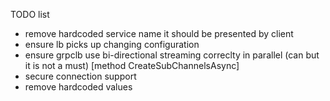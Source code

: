 TODO list

- remove hardcoded service name it should be presented by client
- ensure lb picks up changing configuration
- ensure grpclb use bi-directional streaming correclty in parallel (can but it is not a must) [method CreateSubChannelsAsync]
- secure connection support
- remove hardcoded values